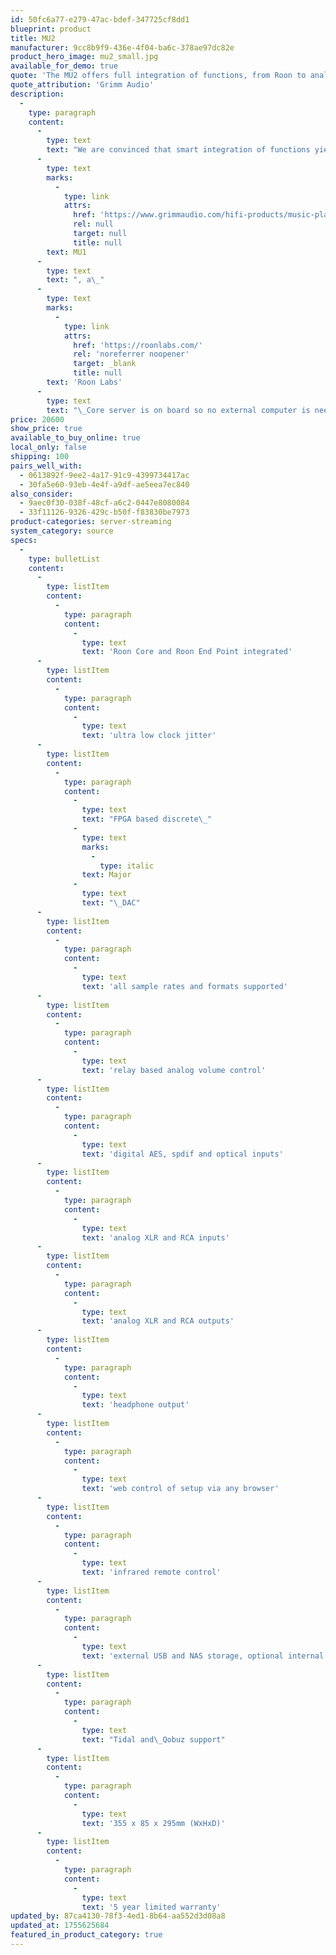 ```yaml
---
id: 50fc6a77-e279-47ac-bdef-347725cf8dd1
blueprint: product
title: MU2
manufacturer: 9cc8b9f9-436e-4f04-ba6c-378ae97dc82e
product_hero_image: mu2_small.jpg
available_for_demo: true
quote: 'The MU2 offers full integration of functions, from Roon to analog volume control, with revolutionary sound quality'
quote_attribution: 'Grimm Audio'
description:
  -
    type: paragraph
    content:
      -
        type: text
        text: "We are convinced that smart integration of functions yields higher audio quality. The MU2 combines a music streamer with a superb DAC and a reference quality analog pre amp. Its built-in DAC takes full advantage of the Grimm Audio low jitter clock and high performance FPGA processor. A relay based analog volume control enables the MU2 to become the true ‘hub’ of your hifi system for both digital and analog sources. Just like with its sister product, the ‘digital output’\_"
      -
        type: text
        marks:
          -
            type: link
            attrs:
              href: 'https://www.grimmaudio.com/hifi-products/music-players/mu1/'
              rel: null
              target: null
              title: null
        text: MU1
      -
        type: text
        text: ", a\_"
      -
        type: text
        marks:
          -
            type: link
            attrs:
              href: 'https://roonlabs.com/'
              rel: 'noreferrer noopener'
              target: _blank
              title: null
        text: 'Roon Labs'
      -
        type: text
        text: "\_Core server is on board so no external computer is needed to enjoy perfect streaming.\_"
price: 20600
show_price: true
available_to_buy_online: true
local_only: false
shipping: 100
pairs_well_with:
  - 0613892f-9ee2-4a17-91c9-4399734417ac
  - 30fa5e60-93eb-4e4f-a9df-ae5eea7ec840
also_consider:
  - 9aec0f30-038f-48cf-a6c2-0447e8080084
  - 33f11126-9326-429c-b50f-f83830be7973
product-categories: server-streaming
system_category: source
specs:
  -
    type: bulletList
    content:
      -
        type: listItem
        content:
          -
            type: paragraph
            content:
              -
                type: text
                text: 'Roon Core and Roon End Point integrated'
      -
        type: listItem
        content:
          -
            type: paragraph
            content:
              -
                type: text
                text: 'ultra low clock jitter'
      -
        type: listItem
        content:
          -
            type: paragraph
            content:
              -
                type: text
                text: "FPGA based discrete\_"
              -
                type: text
                marks:
                  -
                    type: italic
                text: Major
              -
                type: text
                text: "\_DAC"
      -
        type: listItem
        content:
          -
            type: paragraph
            content:
              -
                type: text
                text: 'all sample rates and formats supported'
      -
        type: listItem
        content:
          -
            type: paragraph
            content:
              -
                type: text
                text: 'relay based analog volume control'
      -
        type: listItem
        content:
          -
            type: paragraph
            content:
              -
                type: text
                text: 'digital AES, spdif and optical inputs'
      -
        type: listItem
        content:
          -
            type: paragraph
            content:
              -
                type: text
                text: 'analog XLR and RCA inputs'
      -
        type: listItem
        content:
          -
            type: paragraph
            content:
              -
                type: text
                text: 'analog XLR and RCA outputs'
      -
        type: listItem
        content:
          -
            type: paragraph
            content:
              -
                type: text
                text: 'headphone output'
      -
        type: listItem
        content:
          -
            type: paragraph
            content:
              -
                type: text
                text: 'web control of setup via any browser'
      -
        type: listItem
        content:
          -
            type: paragraph
            content:
              -
                type: text
                text: 'infrared remote control'
      -
        type: listItem
        content:
          -
            type: paragraph
            content:
              -
                type: text
                text: 'external USB and NAS storage, optional internal SSD'
      -
        type: listItem
        content:
          -
            type: paragraph
            content:
              -
                type: text
                text: "Tidal and\_Qobuz support"
      -
        type: listItem
        content:
          -
            type: paragraph
            content:
              -
                type: text
                text: '355 x 85 x 295mm (WxHxD)'
      -
        type: listItem
        content:
          -
            type: paragraph
            content:
              -
                type: text
                text: '5 year limited warranty'
updated_by: 87ca4130-78f3-4ed1-8b64-aa552d3d08a8
updated_at: 1755625684
featured_in_product_category: true
---
```

